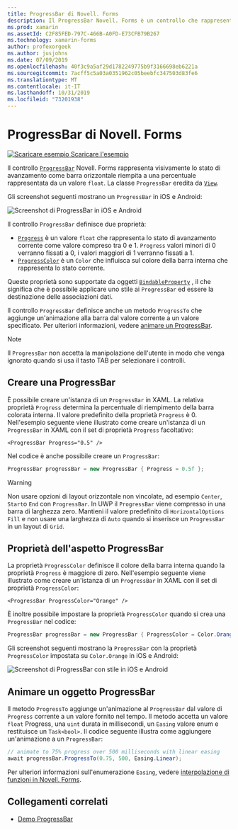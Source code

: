 ```yaml
---
title: ProgressBar di Novell. Forms
description: Il ProgressBar Novell. Forms è un controllo che rappresenta visivamente lo stato di avanzamento come barra orizzontale riempita in base a una proprietà float.
ms.prod: xamarin
ms.assetId: C2F85FED-797C-466B-A0FD-E73CFB79B267
ms.technology: xamarin-forms
author: profexorgeek
ms.author: jusjohns
ms.date: 07/09/2019
ms.openlocfilehash: 40f3c9a5af29d1782249775b9f3166698eb6221a
ms.sourcegitcommit: 7acff5c5a03a0351962c05beebfc347503d83fe6
ms.translationtype: MT
ms.contentlocale: it-IT
ms.lasthandoff: 10/31/2019
ms.locfileid: "73201938"
---
```

# <a name="xamarinforms-progressbar"></a>ProgressBar di Novell. Forms
[![Scaricare esempio](~/media/shared/download.png) Scaricare l'esempio](https://docs.microsoft.com/samples/xamarin/xamarin-forms-samples/userinterface-progressbardemos/)

Il controllo [`ProgressBar`](xref:Xamarin.Forms.ProgressBar) Novell. Forms rappresenta visivamente lo stato di avanzamento come barra orizzontale riempita a una percentuale rappresentata da un valore `float`. La classe `ProgressBar` eredita da [`View`](xref:Xamarin.Forms.View).

Gli screenshot seguenti mostrano un `ProgressBar` in iOS e Android:

![Screenshot di ProgressBar in iOS e Android](progressbar-images/progressbars-default.png "ProgressBar in iOS e Android")

Il controllo `ProgressBar` definisce due proprietà:

* [`Progress`](xref:Xamarin.Forms.ProgressBar.Progress) è un valore `float` che rappresenta lo stato di avanzamento corrente come valore compreso tra 0 e 1. `Progress` valori minori di 0 verranno fissati a 0, i valori maggiori di 1 verranno fissati a 1.
* [`ProgressColor`](xref:Xamarin.Forms.ProgressBar.ProgressColor) è un `Color` che influisca sul colore della barra interna che rappresenta lo stato corrente.

Queste proprietà sono supportate da oggetti [`BindableProperty`](xref:Xamarin.Forms.BindableProperty) , il che significa che è possibile applicare uno stile ai `ProgressBar` ed essere la destinazione delle associazioni dati.

Il controllo `ProgressBar` definisce anche un metodo `ProgressTo` che aggiunge un'animazione alla barra dal valore corrente a un valore specificato. Per ulteriori informazioni, vedere [animare un ProgressBar](#animate-a-progressbar).

> [!NOTE]
> Il `ProgressBar` non accetta la manipolazione dell'utente in modo che venga ignorato quando si usa il tasto TAB per selezionare i controlli.

## <a name="create-a-progressbar"></a>Creare una ProgressBar

È possibile creare un'istanza di un `ProgressBar` in XAML. La relativa proprietà `Progress` determina la percentuale di riempimento della barra colorata interna. Il valore predefinito della proprietà `Progress` è 0. Nell'esempio seguente viene illustrato come creare un'istanza di un `ProgressBar` in XAML con il set di proprietà `Progress` facoltativo:

```xaml
<ProgressBar Progress="0.5" />
```

Nel codice è anche possibile creare un `ProgressBar`:

```csharp
ProgressBar progressBar = new ProgressBar { Progress = 0.5f };
```

> [!WARNING]
> Non usare opzioni di layout orizzontale non vincolate, ad esempio `Center`, `Start`o `End` con `ProgressBar`. In UWP il `ProgressBar` viene compresso in una barra di larghezza zero. Mantieni il valore predefinito di `HorizontalOptions` `Fill` e non usare una larghezza di `Auto` quando si inserisce un `ProgressBar` in un layout di `Grid`.

## <a name="progressbar-appearance-properties"></a>Proprietà dell'aspetto ProgressBar

La proprietà `ProgressColor` definisce il colore della barra interna quando la proprietà `Progress` è maggiore di zero. Nell'esempio seguente viene illustrato come creare un'istanza di un `ProgressBar` in XAML con il set di proprietà `ProgressColor`:

```xaml
<ProgressBar ProgressColor="Orange" />
```

È inoltre possibile impostare la proprietà `ProgressColor` quando si crea una `ProgressBar` nel codice:

```csharp
ProgressBar progressBar = new ProgressBar { ProgressColor = Color.Orange };
```

Gli screenshot seguenti mostrano la `ProgressBar` con la proprietà `ProgressColor` impostata su `Color.Orange` in iOS e Android:

![Screenshot di ProgressBar con stile in iOS e Android](progressbar-images/progressbars-styled.png "ProgressBar con stile in iOS e Android")

## <a name="animate-a-progressbar"></a>Animare un oggetto ProgressBar

Il metodo `ProgressTo` aggiunge un'animazione al `ProgressBar` dal valore di `Progress` corrente a un valore fornito nel tempo. Il metodo accetta un valore `float` Progress, una `uint` durata in millisecondi, un `Easing` valore enum e restituisce un `Task<bool>`. Il codice seguente illustra come aggiungere un'animazione a un `ProgressBar`:

```csharp
// animate to 75% progress over 500 milliseconds with linear easing
await progressBar.ProgressTo(0.75, 500, Easing.Linear);
```

Per ulteriori informazioni sull'enumerazione `Easing`, vedere [interpolazione di funzioni in Novell. Forms](~/xamarin-forms/user-interface/animation/easing.md).

## <a name="related-links"></a>Collegamenti correlati

* [Demo ProgressBar](https://docs.microsoft.com/samples/xamarin/xamarin-forms-samples/userinterface-progressbardemos/)
